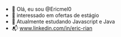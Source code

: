 - 👋 Olá, eu sou @Ericmel0
- 👀 interessado em ofertas de estágio
- 🌱 Atualmente estudando Javascript e Java
- 📬 www.linkedin.com/in/eric-rian

<!---
Ericmel0/Ericmel0 is a ✨ special ✨ repository because its `README.md` (this file) appears on your GitHub profile.
You can click the Preview link to take a look at your changes.
--->
